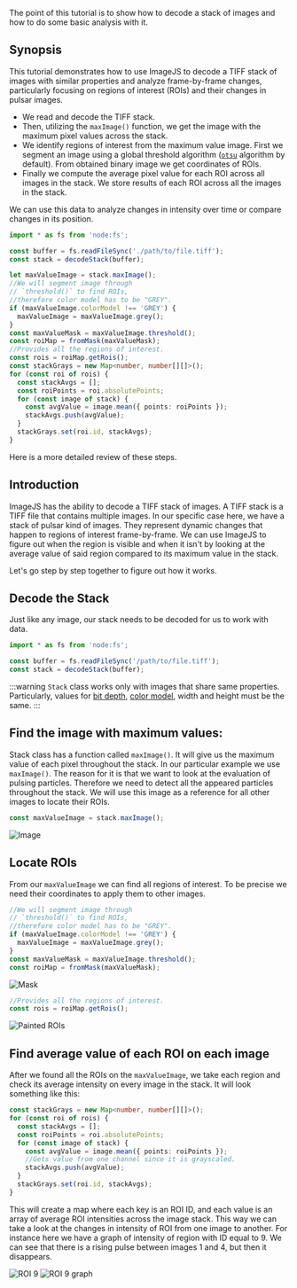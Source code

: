 The point of this tutorial is to show how to decode a stack of images and how to do some basic analysis with it.

## Synopsis

This tutorial demonstrates how to use ImageJS to decode a TIFF stack of images with similar properties and analyze frame-by-frame changes, particularly focusing on regions of interest (ROIs) and their changes in pulsar images.

- We read and decode the TIFF stack.
- Then, utilizing the `maxImage()` function, we get the image with the maximum pixel values across the stack.
- We identify regions of interest from the maximum value image. First we segment an image using a global threshold algorithm ([`otsu`](https://en.wikipedia.org/wiki/Otsu%27s_method 'wikipedia link on otsu thresholding') algorithm by default). From obtained binary image we get coordinates of ROIs.
- Finally we compute the average pixel value for each ROI across all images in the stack. We store results of each ROI across all the images in the stack.

We can use this data to analyze changes in intensity over time or compare changes in its position.

```ts
import * as fs from 'node:fs';

const buffer = fs.readFileSync('./path/to/file.tiff');
const stack = decodeStack(buffer);

let maxValueImage = stack.maxImage();
//We will segment image through
// `threshold()` to find ROIs,
//therefore color model has to be "GREY".
if (maxValueImage.colorModel !== 'GREY') {
  maxValueImage = maxValueImage.grey();
}
const maxValueMask = maxValueImage.threshold();
const roiMap = fromMask(maxValueMask);
//Provides all the regions of interest.
const rois = roiMap.getRois();
const stackGrays = new Map<number, number[][]>();
for (const roi of rois) {
  const stackAvgs = [];
  const roiPoints = roi.absolutePoints;
  for (const image of stack) {
    const avgValue = image.mean({ points: roiPoints });
    stackAvgs.push(avgValue);
  }
  stackGrays.set(roi.id, stackAvgs);
}
```

Here is a more detailed review of these steps.

## Introduction

ImageJS has the ability to decode a TIFF stack of images. A TIFF stack is a TIFF file that contains multiple images. In our specific case here, we have a stack of pulsar kind of images. They represent dynamic changes that happen to regions of interest frame-by-frame.
We can use ImageJS to figure out when the region is visible and when it isn't by looking at the average value of said region compared to its maximum value in the stack.

Let's go step by step together to figure out how it works.

## Decode the Stack

Just like any image, our stack needs to be decoded for us to work with data.

```ts
import * as fs from 'node:fs';

const buffer = fs.readFileSync('/path/to/file.tiff');
const stack = decodeStack(buffer);
```

:::warning
`Stack` class works only with images that share same properties. Particularly, values for [bit depth](../Glossary.md#bit-depth 'internal link on bit depth'), [color model](../Glossary.md#color-model 'internal link on color model'), width and height must be the same.
:::

## Find the image with maximum values:

Stack class has a function called `maxImage()`. It will give us the maximum value of each pixel throughout the stack. In our particular example we use `maxImage()`. The reason for it is that we want to look at the evaluation of pulsing particles. Therefore we need to detect all the appeared particles throughout the stack. We will use this image as a reference for all other images to locate their ROIs.

```ts
const maxValueImage = stack.maxImage();
```

![Image](./images/stackAvg/maxImage.png)

## Locate ROIs

From our `maxValueImage` we can find all regions of interest. To be precise we need their coordinates to apply them to other images.

```ts
//We will segment image through
// `threshold()` to find ROIs,
//therefore color model has to be "GREY".
if (maxValueImage.colorModel !== 'GREY') {
  maxValueImage = maxValueImage.grey();
}
const maxValueMask = maxValueImage.threshold();
const roiMap = fromMask(maxValueMask);
```

![Mask](./images/stackAvg/maxMask.png)

```ts
//Provides all the regions of interest.
const rois = roiMap.getRois();
```

![Painted ROIs](./images/stackAvg/paintedROIs.png)

## Find average value of each ROI on each image

After we found all the ROIs on the `maxValueImage`, we take each region and check its average intensity on every image in the stack.
It will look something like this:

```ts
const stackGrays = new Map<number, number[][]>();
for (const roi of rois) {
  const stackAvgs = [];
  const roiPoints = roi.absolutePoints;
  for (const image of stack) {
    const avgValue = image.mean({ points: roiPoints });
    //Gets value from one channel since it is grayscaled.
    stackAvgs.push(avgValue);
  }
  stackGrays.set(roi.id, stackAvgs);
}
```

This will create a map where each key is an ROI ID, and each value is an array of average ROI intensities across the image stack.
This way we can take a look at the changes in intensity of ROI from one image to another.
For instance here we have a graph of intensity of region with ID equal to 9.
We can see that there is a rising pulse between images 1 and 4, but then it disappears.

![ROI 9](./images/stackAvg/ROI9.png)
![ROI 9 graph](./images/stackAvg/graphROI9.png)
